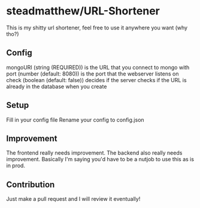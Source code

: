 # steadmatthew/URL-Shortener
This is my shitty url shortener, feel free to use it anywhere you want (why tho?)
## Config
mongoURI (string (REQUIRED)) is the URL that you connect to mongo with
port (number (default: 8080)) is the port that the webserver listens on
check (boolean (default: false)) decides if the server checks if the URL is already in the database when you create
## Setup
Fill in your config file
Rename your config to config.json
## Improvement
The frontend really needs improvement.
The backend also really needs improvement.
Basically I'm saying you'd have to be a nutjob to use this as is in prod.
## Contribution
Just make a pull request and I will review it eventually!